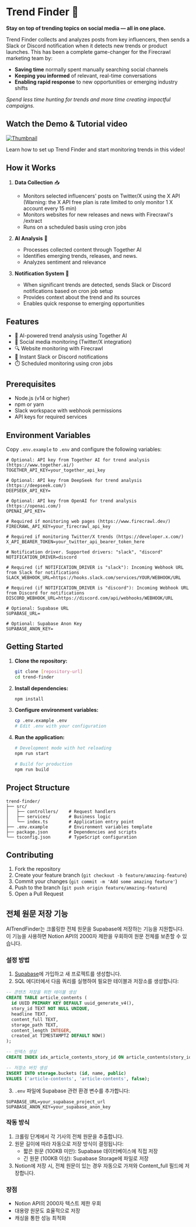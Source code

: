 # Trend Finder 🔦

**Stay on top of trending topics on social media — all in one place.**

Trend Finder collects and analyzes posts from key influencers, then sends a Slack or Discord notification when it detects new trends or product launches. This has been a complete game-changer for the Firecrawl marketing team by:

- **Saving time** normally spent manually searching social channels
- **Keeping you informed** of relevant, real-time conversations
- **Enabling rapid response** to new opportunities or emerging industry shifts

_Spend less time hunting for trends and more time creating impactful campaigns._

## Watch the Demo & Tutorial video

[![Thumbnail](https://i.ytimg.com/vi/puimQSun92g/hqdefault.jpg)](https://www.youtube.com/watch?v=puimQSun92g)

Learn how to set up Trend Finder and start monitoring trends in this video!

## How it Works

1. **Data Collection** 📥
   - Monitors selected influencers' posts on Twitter/X using the X API (Warning: the X API free plan is rate limited to only monitor 1 X account every 15 min)
   - Monitors websites for new releases and news with Firecrawl's /extract
   - Runs on a scheduled basis using cron jobs

2. **AI Analysis** 🧠
   - Processes collected content through Together AI
   - Identifies emerging trends, releases, and news.
   - Analyzes sentiment and relevance

3. **Notification System** 📢
   - When significant trends are detected, sends Slack or Discord notifications based on cron job setup
   - Provides context about the trend and its sources
   - Enables quick response to emerging opportunities

## Features

- 🤖 AI-powered trend analysis using Together AI
- 📱 Social media monitoring (Twitter/X integration)
- 🔍 Website monitoring with Firecrawl
- 💬 Instant Slack or Discord notifications
- ⏱️ Scheduled monitoring using cron jobs

## Prerequisites

- Node.js (v14 or higher)
- npm or yarn
- Slack workspace with webhook permissions
- API keys for required services

## Environment Variables

Copy `.env.example` to `.env` and configure the following variables:

```
# Optional: API key from Together AI for trend analysis (https://www.together.ai/)
TOGETHER_API_KEY=your_together_api_key

# Optional: API key from DeepSeek for trend analysis (https://deepseek.com/)
DEEPSEEK_API_KEY=

# Optional: API key from OpenAI for trend analysis (https://openai.com/)
OPENAI_API_KEY=

# Required if monitoring web pages (https://www.firecrawl.dev/)
FIRECRAWL_API_KEY=your_firecrawl_api_key

# Required if monitoring Twitter/X trends (https://developer.x.com/)
X_API_BEARER_TOKEN=your_twitter_api_bearer_token_here

# Notification driver. Supported drivers: "slack", "discord"
NOTIFICATION_DRIVER=discord

# Required (if NOTIFICATION_DRIVER is "slack"): Incoming Webhook URL from Slack for notifications
SLACK_WEBHOOK_URL=https://hooks.slack.com/services/YOUR/WEBHOOK/URL

# Required (if NOTIFICATION_DRIVER is "discord"): Incoming Webhook URL from Discord for notifications
DISCORD_WEBHOOK_URL=https://discord.com/api/webhooks/WEBHOOK/URL

# Optional: Supabase URL
SUPABASE_URL=

# Optional: Supabase Anon Key
SUPABASE_ANON_KEY=
```

## Getting Started

1. **Clone the repository:**
   ```bash
   git clone [repository-url]
   cd trend-finder
   ```

2. **Install dependencies:**
   ```bash
   npm install
   ```

3. **Configure environment variables:**
   ```bash
   cp .env.example .env
   # Edit .env with your configuration
   ```

4. **Run the application:**
   ```bash
   # Development mode with hot reloading
   npm run start

   # Build for production
   npm run build
   ```

## Project Structure

```
trend-finder/
├── src/
│   ├── controllers/    # Request handlers
│   ├── services/       # Business logic
│   └── index.ts        # Application entry point
├── .env.example        # Environment variables template
├── package.json        # Dependencies and scripts
└── tsconfig.json       # TypeScript configuration
```

## Contributing

1. Fork the repository
2. Create your feature branch (`git checkout -b feature/amazing-feature`)
3. Commit your changes (`git commit -m 'Add some amazing feature'`)
4. Push to the branch (`git push origin feature/amazing-feature`)
5. Open a Pull Request

## 전체 원문 저장 기능

AITrendFinder는 크롤링한 전체 원문을 Supabase에 저장하는 기능을 지원합니다. 이 기능을 사용하면 Notion API의 2000자 제한을 우회하여 원문 전체를 보존할 수 있습니다.

### 설정 방법

1. [Supabase](https://supabase.com)에 가입하고 새 프로젝트를 생성합니다.
2. SQL 에디터에서 다음 쿼리를 실행하여 필요한 테이블과 저장소를 생성합니다:

```sql
-- 콘텐츠 저장을 위한 테이블 생성
CREATE TABLE article_contents (
  id UUID PRIMARY KEY DEFAULT uuid_generate_v4(),
  story_id TEXT NOT NULL UNIQUE,
  headline TEXT,
  content_full TEXT,
  storage_path TEXT,
  content_length INTEGER,
  created_at TIMESTAMPTZ DEFAULT NOW()
);

-- 인덱스 생성
CREATE INDEX idx_article_contents_story_id ON article_contents(story_id);

-- 저장소 버킷 생성
INSERT INTO storage.buckets (id, name, public) 
VALUES ('article-contents', 'article-contents', false);
```

3. `.env` 파일에 Supabase 관련 환경 변수를 추가합니다:

```
SUPABASE_URL=your_supabase_project_url
SUPABASE_ANON_KEY=your_supabase_anon_key
```

### 작동 방식

1. 크롤링 단계에서 각 기사의 전체 원문을 추출합니다.
2. 원문 길이에 따라 자동으로 저장 방식이 결정됩니다:
   - 짧은 원문 (100KB 미만): Supabase 데이터베이스에 직접 저장
   - 긴 원문 (100KB 이상): Supabase Storage에 파일로 저장
3. Notion에 저장 시, 전체 원문이 있는 경우 자동으로 가져와 Content_full 필드에 저장합니다.

### 장점

- Notion API의 2000자 텍스트 제한 우회
- 대용량 원문도 효율적으로 저장
- 캐싱을 통한 성능 최적화
